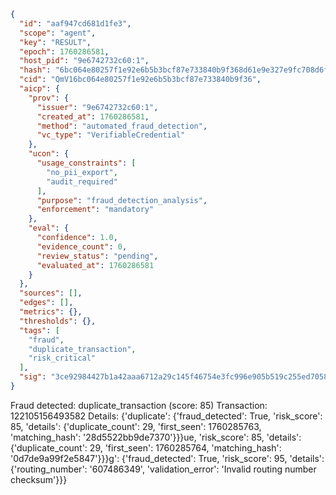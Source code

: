 ```json
{
  "id": "aaf947cd681d1fe3",
  "scope": "agent",
  "key": "RESULT",
  "epoch": 1760286581,
  "host_pid": "9e6742732c60:1",
  "hash": "6bc064e80257f1e92e6b5b3bcf87e733840b9f368d61e9e327e9fc708d6fe690",
  "cid": "QmV16bc064e80257f1e92e6b5b3bcf87e733840b9f36",
  "aicp": {
    "prov": {
      "issuer": "9e6742732c60:1",
      "created_at": 1760286581,
      "method": "automated_fraud_detection",
      "vc_type": "VerifiableCredential"
    },
    "ucon": {
      "usage_constraints": [
        "no_pii_export",
        "audit_required"
      ],
      "purpose": "fraud_detection_analysis",
      "enforcement": "mandatory"
    },
    "eval": {
      "confidence": 1.0,
      "evidence_count": 0,
      "review_status": "pending",
      "evaluated_at": 1760286581
    }
  },
  "sources": [],
  "edges": [],
  "metrics": {},
  "thresholds": {},
  "tags": [
    "fraud",
    "duplicate_transaction",
    "risk_critical"
  ],
  "sig": "3ce92984427b1a42aaa6712a29c145f46754e3fc996e905b519c255ed7058597"
}
```

Fraud detected: duplicate_transaction (score: 85)
Transaction: 122105156493582
Details: {'duplicate': {'fraud_detected': True, 'risk_score': 85, 'details': {'duplicate_count': 29, 'first_seen': 1760285763, 'matching_hash': '28d5522bb9de7370'}}}ue, 'risk_score': 85, 'details': {'duplicate_count': 29, 'first_seen': 1760285764, 'matching_hash': '0d7de9a99f2e5847'}}}g': {'fraud_detected': True, 'risk_score': 95, 'details': {'routing_number': '607486349', 'validation_error': 'Invalid routing number checksum'}}}